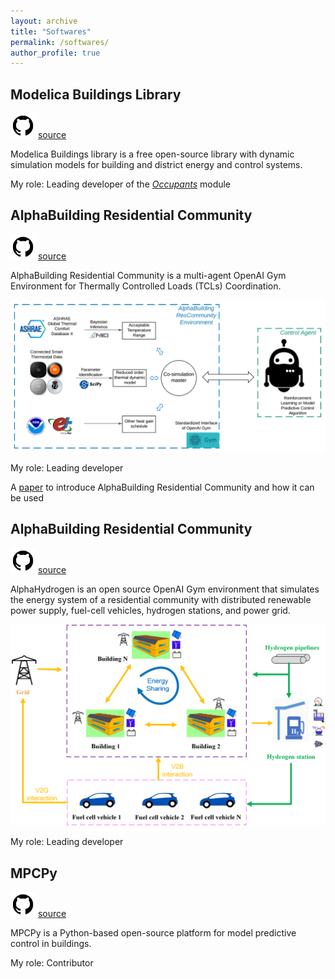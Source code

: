 ```yaml
---
layout: archive
title: "Softwares"
permalink: /softwares/
author_profile: true
---
```


## Modelica Buildings Library

<img src="../images/github.png" width="40"> [source](https://simulationresearch.lbl.gov/modelica/)

Modelica Buildings library is a free open-source library with dynamic simulation models for building and district energy and control systems.

My role: Leading developer of the [*Occupants*](https://github.com/lbl-srg/modelica-buildings/tree/master/Buildings/Occupants) module


## AlphaBuilding Residential Community

<img src="../images/github.png" width="40"> [source](https://github.com/LBNL-ETA/AlphaBuilding-ResCommunity)

AlphaBuilding Residential Community is a multi-agent OpenAI Gym Environment for Thermally Controlled Loads (TCLs) Coordination.

<img src="../images/ab_rescommunity.png" width="900">

My role: Leading developer

A [paper](https://doi.org/10.1016/j.adapen.2021.100061) to introduce AlphaBuilding Residential Community and how it can be used


## AlphaBuilding Residential Community

<img src="../images/github.png" width="40"> [source](https://github.com/WalterZWang/AlphaHydrogen)

AlphaHydrogen is an open source OpenAI Gym environment that simulates the energy system of a residential community with distributed renewable power supply, fuel-cell vehicles, hydrogen stations, and power grid.

<img src="../images/alphaHydrogen.png" width="900">

My role: Leading developer


## MPCPy

<img src="../images/github.png" width="40"> [source](https://github.com/lbl-srg/MPCPy)

MPCPy is a Python-based open-source platform for model predictive control in buildings.

My role: Contributor